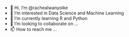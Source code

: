 - 👋 Hi, I’m @rachealwanyoike
- 👀 I’m interested in Data Science and Machine Learning
- 🌱 I’m currently learning R and Python
- 💞️ I’m looking to collaborate on ...
- 📫 How to reach me ...

<!---
raewanyoike/raewanyoike is a ✨ special ✨ repository because its `README.md` (this file) appears on your GitHub profile.
You can click the Preview link to take a look at your changes.
--->
